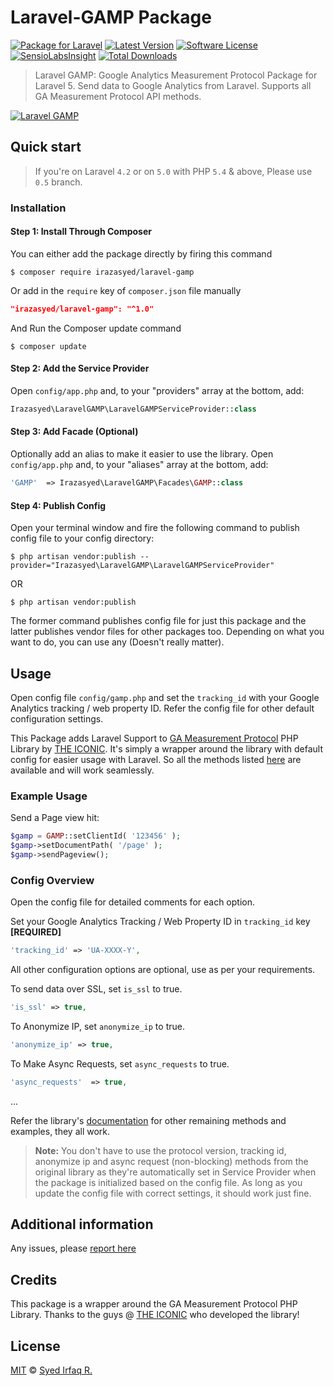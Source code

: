 Laravel-GAMP Package
=========================

[![Package for Laravel](https://img.shields.io/badge/Package%20for%20Laravel-5/5.1-blue.svg?style=flat-square)](https://github.com/irazasyed/laravel-gamp)
[![Latest Version](https://img.shields.io/github/release/irazasyed/laravel-gamp.svg?style=flat-square)](https://github.com/irazasyed/laravel-gamp/releases)
[![Software License](https://img.shields.io/badge/license-MIT-brightgreen.svg?style=flat-square)](LICENSE)
[![SensioLabsInsight](https://insight.sensiolabs.com/projects/880d79a9-7bab-4872-ab98-76b2e53429e9/mini.png)](https://insight.sensiolabs.com/projects/880d79a9-7bab-4872-ab98-76b2e53429e9)
[![Total Downloads](https://img.shields.io/packagist/dt/irazasyed/laravel-gamp.svg?style=flat-square)](https://packagist.org/packages/irazasyed/laravel-gamp)


> Laravel GAMP: Google Analytics Measurement Protocol Package for Laravel 5.
> Send data to Google Analytics from Laravel. Supports all GA Measurement Protocol API methods.

[![Laravel GAMP](https://cloud.githubusercontent.com/assets/1915268/8476296/b49f74ac-20dd-11e5-8698-aa23b2f7e6fd.png)](https://github.com/irazasyed)


## Quick start

> If you're on Laravel `4.2` or on `5.0` with PHP `5.4` & above, Please use `0.5` branch.

### Installation

#### Step 1: Install Through Composer

You can either add the package directly by firing this command

```cli
$ composer require irazasyed/laravel-gamp
```

Or add in the `require` key of `composer.json` file manually

```json
"irazasyed/laravel-gamp": "^1.0"
```

And Run the Composer update command

```cli
$ composer update
```

#### Step 2: Add the Service Provider

Open `config/app.php` and, to your "providers" array at the bottom, add:

```php
Irazasyed\LaravelGAMP\LaravelGAMPServiceProvider::class
```

#### Step 3: Add Facade (Optional)

Optionally add an alias to make it easier to use the library. Open `config/app.php` and, to your "aliases" array at the bottom, add:

```php
'GAMP'  => Irazasyed\LaravelGAMP\Facades\GAMP::class
```

#### Step 4: Publish Config

Open your terminal window and fire the following command to publish config file to your config directory:

```cli
$ php artisan vendor:publish --provider="Irazasyed\LaravelGAMP\LaravelGAMPServiceProvider"
```

OR

```cli
$ php artisan vendor:publish
```

The former command publishes config file for just this package and the latter publishes vendor files for other packages too. Depending on what you want to do, you can use any (Doesn't really matter).


## Usage

Open config file `config/gamp.php` and set the `tracking_id` with your Google Analytics tracking / web property ID.
Refer the config file for other default configuration settings.

This Package adds Laravel Support to [GA Measurement Protocol][1] PHP Library by [THE ICONIC](https://github.com/theiconic).
It's simply a wrapper around the library with default config for easier usage with Laravel.
So all the methods listed [here][2] are available and will work seamlessly.

### Example Usage

Send a Page view hit:

```php
$gamp = GAMP::setClientId( '123456' );
$gamp->setDocumentPath( '/page' );
$gamp->sendPageview();
```

### Config Overview

Open the config file for detailed comments for each option.

Set your Google Analytics Tracking / Web Property ID in `tracking_id` key **[REQUIRED]**

```php
'tracking_id' => 'UA-XXXX-Y',
```

All other configuration options are optional, use as per your requirements.

To send data over SSL, set `is_ssl` to true.

```php
'is_ssl' => true,
```

To Anonymize IP, set `anonymize_ip` to true.

```php
'anonymize_ip' => true,
```

To Make Async Requests, set `async_requests` to true.

```php
'async_requests'  => true,
```

...

Refer the library's [documentation][2] for other remaining methods and examples, they all work.

> **Note:** You don't have to use the protocol version, tracking id, anonymize ip and async request (non-blocking) methods from the original library as they're automatically set in Service Provider when the package is initialized based on the config file. As long as you update the config file with correct settings, it should work just fine.

## Additional information

Any issues, please [report here](https://github.com/irazasyed/laravel-gamp/issues)

## Credits

This package is a wrapper around the GA Measurement Protocol PHP Library. Thanks to the guys @ [THE ICONIC][1] who developed the library!

[1]: https://github.com/theiconic/php-ga-measurement-protocol
[2]: https://github.com/theiconic/php-ga-measurement-protocol#usage

## License

[MIT](LICENSE) © [Syed Irfaq R.](https://github.com/irazasyed)

